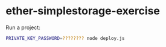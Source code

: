 # ether-simplestorage-exercise
Run a project:
```bash
PRIVATE_KEY_PASSWORD=???????? node deploy.js
```
